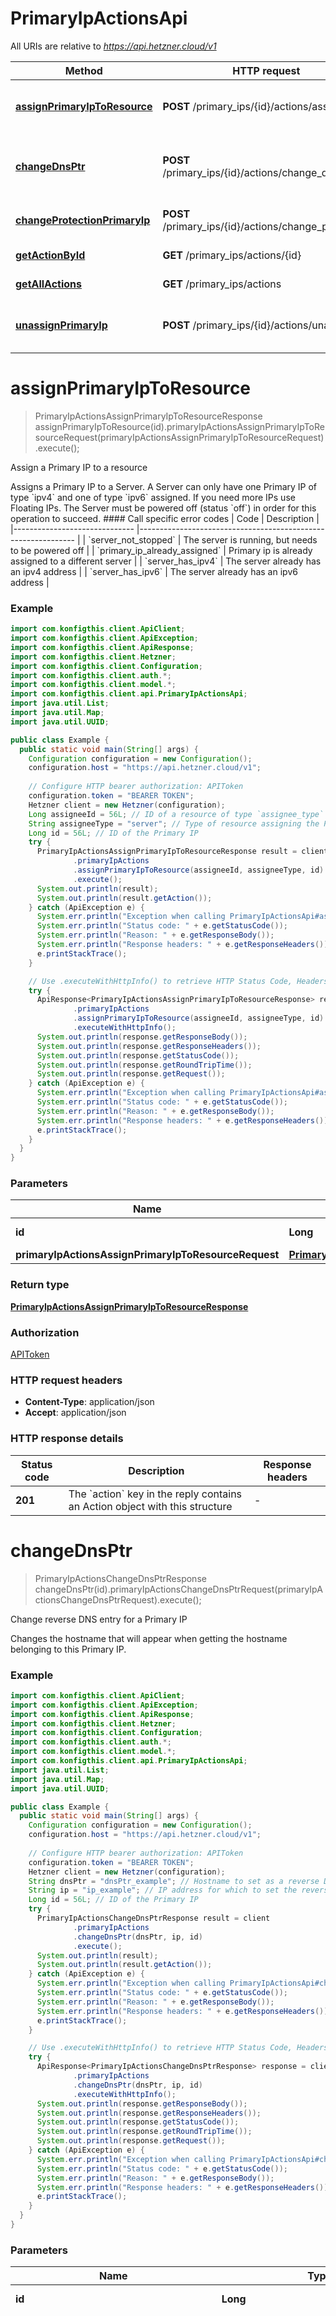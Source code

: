 # PrimaryIpActionsApi

All URIs are relative to *https://api.hetzner.cloud/v1*

| Method | HTTP request | Description |
|------------- | ------------- | -------------|
| [**assignPrimaryIpToResource**](PrimaryIpActionsApi.md#assignPrimaryIpToResource) | **POST** /primary_ips/{id}/actions/assign | Assign a Primary IP to a resource |
| [**changeDnsPtr**](PrimaryIpActionsApi.md#changeDnsPtr) | **POST** /primary_ips/{id}/actions/change_dns_ptr | Change reverse DNS entry for a Primary IP |
| [**changeProtectionPrimaryIp**](PrimaryIpActionsApi.md#changeProtectionPrimaryIp) | **POST** /primary_ips/{id}/actions/change_protection | Change Primary IP Protection |
| [**getActionById**](PrimaryIpActionsApi.md#getActionById) | **GET** /primary_ips/actions/{id} | Get an Action |
| [**getAllActions**](PrimaryIpActionsApi.md#getAllActions) | **GET** /primary_ips/actions | Get all Actions |
| [**unassignPrimaryIp**](PrimaryIpActionsApi.md#unassignPrimaryIp) | **POST** /primary_ips/{id}/actions/unassign | Unassign a Primary IP from a resource |


<a name="assignPrimaryIpToResource"></a>
# **assignPrimaryIpToResource**
> PrimaryIpActionsAssignPrimaryIpToResourceResponse assignPrimaryIpToResource(id).primaryIpActionsAssignPrimaryIpToResourceRequest(primaryIpActionsAssignPrimaryIpToResourceRequest).execute();

Assign a Primary IP to a resource

Assigns a Primary IP to a Server.  A Server can only have one Primary IP of type &#x60;ipv4&#x60; and one of type &#x60;ipv6&#x60; assigned. If you need more IPs use Floating IPs.  The Server must be powered off (status &#x60;off&#x60;) in order for this operation to succeed.  #### Call specific error codes  | Code                          | Description                                                   | |------------------------------ |-------------------------------------------------------------- | | &#x60;server_not_stopped&#x60;          | The server is running, but needs to be powered off            | | &#x60;primary_ip_already_assigned&#x60; | Primary ip is already assigned to a different server          | | &#x60;server_has_ipv4&#x60;             | The server already has an ipv4 address                        | | &#x60;server_has_ipv6&#x60;             | The server already has an ipv6 address                        | 

### Example
```java
import com.konfigthis.client.ApiClient;
import com.konfigthis.client.ApiException;
import com.konfigthis.client.ApiResponse;
import com.konfigthis.client.Hetzner;
import com.konfigthis.client.Configuration;
import com.konfigthis.client.auth.*;
import com.konfigthis.client.model.*;
import com.konfigthis.client.api.PrimaryIpActionsApi;
import java.util.List;
import java.util.Map;
import java.util.UUID;

public class Example {
  public static void main(String[] args) {
    Configuration configuration = new Configuration();
    configuration.host = "https://api.hetzner.cloud/v1";
    
    // Configure HTTP bearer authorization: APIToken
    configuration.token = "BEARER TOKEN";
    Hetzner client = new Hetzner(configuration);
    Long assigneeId = 56L; // ID of a resource of type `assignee_type`
    String assigneeType = "server"; // Type of resource assigning the Primary IP to
    Long id = 56L; // ID of the Primary IP
    try {
      PrimaryIpActionsAssignPrimaryIpToResourceResponse result = client
              .primaryIpActions
              .assignPrimaryIpToResource(assigneeId, assigneeType, id)
              .execute();
      System.out.println(result);
      System.out.println(result.getAction());
    } catch (ApiException e) {
      System.err.println("Exception when calling PrimaryIpActionsApi#assignPrimaryIpToResource");
      System.err.println("Status code: " + e.getStatusCode());
      System.err.println("Reason: " + e.getResponseBody());
      System.err.println("Response headers: " + e.getResponseHeaders());
      e.printStackTrace();
    }

    // Use .executeWithHttpInfo() to retrieve HTTP Status Code, Headers and Request
    try {
      ApiResponse<PrimaryIpActionsAssignPrimaryIpToResourceResponse> response = client
              .primaryIpActions
              .assignPrimaryIpToResource(assigneeId, assigneeType, id)
              .executeWithHttpInfo();
      System.out.println(response.getResponseBody());
      System.out.println(response.getResponseHeaders());
      System.out.println(response.getStatusCode());
      System.out.println(response.getRoundTripTime());
      System.out.println(response.getRequest());
    } catch (ApiException e) {
      System.err.println("Exception when calling PrimaryIpActionsApi#assignPrimaryIpToResource");
      System.err.println("Status code: " + e.getStatusCode());
      System.err.println("Reason: " + e.getResponseBody());
      System.err.println("Response headers: " + e.getResponseHeaders());
      e.printStackTrace();
    }
  }
}

```

### Parameters

| Name | Type | Description  | Notes |
|------------- | ------------- | ------------- | -------------|
| **id** | **Long**| ID of the Primary IP | |
| **primaryIpActionsAssignPrimaryIpToResourceRequest** | [**PrimaryIpActionsAssignPrimaryIpToResourceRequest**](PrimaryIpActionsAssignPrimaryIpToResourceRequest.md)|  | [optional] |

### Return type

[**PrimaryIpActionsAssignPrimaryIpToResourceResponse**](PrimaryIpActionsAssignPrimaryIpToResourceResponse.md)

### Authorization

[APIToken](../README.md#APIToken)

### HTTP request headers

 - **Content-Type**: application/json
 - **Accept**: application/json

### HTTP response details
| Status code | Description | Response headers |
|-------------|-------------|------------------|
| **201** | The &#x60;action&#x60; key in the reply contains an Action object with this structure |  -  |

<a name="changeDnsPtr"></a>
# **changeDnsPtr**
> PrimaryIpActionsChangeDnsPtrResponse changeDnsPtr(id).primaryIpActionsChangeDnsPtrRequest(primaryIpActionsChangeDnsPtrRequest).execute();

Change reverse DNS entry for a Primary IP

Changes the hostname that will appear when getting the hostname belonging to this Primary IP.

### Example
```java
import com.konfigthis.client.ApiClient;
import com.konfigthis.client.ApiException;
import com.konfigthis.client.ApiResponse;
import com.konfigthis.client.Hetzner;
import com.konfigthis.client.Configuration;
import com.konfigthis.client.auth.*;
import com.konfigthis.client.model.*;
import com.konfigthis.client.api.PrimaryIpActionsApi;
import java.util.List;
import java.util.Map;
import java.util.UUID;

public class Example {
  public static void main(String[] args) {
    Configuration configuration = new Configuration();
    configuration.host = "https://api.hetzner.cloud/v1";
    
    // Configure HTTP bearer authorization: APIToken
    configuration.token = "BEARER TOKEN";
    Hetzner client = new Hetzner(configuration);
    String dnsPtr = "dnsPtr_example"; // Hostname to set as a reverse DNS PTR entry, will reset to original default value if `null`
    String ip = "ip_example"; // IP address for which to set the reverse DNS entry
    Long id = 56L; // ID of the Primary IP
    try {
      PrimaryIpActionsChangeDnsPtrResponse result = client
              .primaryIpActions
              .changeDnsPtr(dnsPtr, ip, id)
              .execute();
      System.out.println(result);
      System.out.println(result.getAction());
    } catch (ApiException e) {
      System.err.println("Exception when calling PrimaryIpActionsApi#changeDnsPtr");
      System.err.println("Status code: " + e.getStatusCode());
      System.err.println("Reason: " + e.getResponseBody());
      System.err.println("Response headers: " + e.getResponseHeaders());
      e.printStackTrace();
    }

    // Use .executeWithHttpInfo() to retrieve HTTP Status Code, Headers and Request
    try {
      ApiResponse<PrimaryIpActionsChangeDnsPtrResponse> response = client
              .primaryIpActions
              .changeDnsPtr(dnsPtr, ip, id)
              .executeWithHttpInfo();
      System.out.println(response.getResponseBody());
      System.out.println(response.getResponseHeaders());
      System.out.println(response.getStatusCode());
      System.out.println(response.getRoundTripTime());
      System.out.println(response.getRequest());
    } catch (ApiException e) {
      System.err.println("Exception when calling PrimaryIpActionsApi#changeDnsPtr");
      System.err.println("Status code: " + e.getStatusCode());
      System.err.println("Reason: " + e.getResponseBody());
      System.err.println("Response headers: " + e.getResponseHeaders());
      e.printStackTrace();
    }
  }
}

```

### Parameters

| Name | Type | Description  | Notes |
|------------- | ------------- | ------------- | -------------|
| **id** | **Long**| ID of the Primary IP | |
| **primaryIpActionsChangeDnsPtrRequest** | [**PrimaryIpActionsChangeDnsPtrRequest**](PrimaryIpActionsChangeDnsPtrRequest.md)| Select the IP address for which to change the DNS entry by passing &#x60;ip&#x60;. For a Primary IP of type &#x60;ipv4&#x60; this must exactly match the IP address of the Primary IP. For a Primary IP of type &#x60;ipv6&#x60; this must be a single IP within the IPv6 /64 range that belongs to this Primary IP. You can add up to 100 IPv6 reverse DNS entries.  The target hostname is set by passing &#x60;dns_ptr&#x60;.  | [optional] |

### Return type

[**PrimaryIpActionsChangeDnsPtrResponse**](PrimaryIpActionsChangeDnsPtrResponse.md)

### Authorization

[APIToken](../README.md#APIToken)

### HTTP request headers

 - **Content-Type**: application/json
 - **Accept**: application/json

### HTTP response details
| Status code | Description | Response headers |
|-------------|-------------|------------------|
| **201** | The &#x60;action&#x60; key contains the &#x60;change_dns_ptr&#x60; Action |  -  |

<a name="changeProtectionPrimaryIp"></a>
# **changeProtectionPrimaryIp**
> PrimaryIpActionsChangeProtectionPrimaryIpResponse changeProtectionPrimaryIp(id).primaryIpActionsChangeProtectionPrimaryIpRequest(primaryIpActionsChangeProtectionPrimaryIpRequest).execute();

Change Primary IP Protection

Changes the protection configuration of a Primary IP.  A Primary IP can only be delete protected if its &#x60;auto_delete&#x60; property is set to &#x60;false&#x60;. 

### Example
```java
import com.konfigthis.client.ApiClient;
import com.konfigthis.client.ApiException;
import com.konfigthis.client.ApiResponse;
import com.konfigthis.client.Hetzner;
import com.konfigthis.client.Configuration;
import com.konfigthis.client.auth.*;
import com.konfigthis.client.model.*;
import com.konfigthis.client.api.PrimaryIpActionsApi;
import java.util.List;
import java.util.Map;
import java.util.UUID;

public class Example {
  public static void main(String[] args) {
    Configuration configuration = new Configuration();
    configuration.host = "https://api.hetzner.cloud/v1";
    
    // Configure HTTP bearer authorization: APIToken
    configuration.token = "BEARER TOKEN";
    Hetzner client = new Hetzner(configuration);
    Long id = 56L; // ID of the Primary IP
    Boolean delete = true; // If true, prevents the Primary IP from being deleted
    try {
      PrimaryIpActionsChangeProtectionPrimaryIpResponse result = client
              .primaryIpActions
              .changeProtectionPrimaryIp(id)
              .delete(delete)
              .execute();
      System.out.println(result);
      System.out.println(result.getAction());
    } catch (ApiException e) {
      System.err.println("Exception when calling PrimaryIpActionsApi#changeProtectionPrimaryIp");
      System.err.println("Status code: " + e.getStatusCode());
      System.err.println("Reason: " + e.getResponseBody());
      System.err.println("Response headers: " + e.getResponseHeaders());
      e.printStackTrace();
    }

    // Use .executeWithHttpInfo() to retrieve HTTP Status Code, Headers and Request
    try {
      ApiResponse<PrimaryIpActionsChangeProtectionPrimaryIpResponse> response = client
              .primaryIpActions
              .changeProtectionPrimaryIp(id)
              .delete(delete)
              .executeWithHttpInfo();
      System.out.println(response.getResponseBody());
      System.out.println(response.getResponseHeaders());
      System.out.println(response.getStatusCode());
      System.out.println(response.getRoundTripTime());
      System.out.println(response.getRequest());
    } catch (ApiException e) {
      System.err.println("Exception when calling PrimaryIpActionsApi#changeProtectionPrimaryIp");
      System.err.println("Status code: " + e.getStatusCode());
      System.err.println("Reason: " + e.getResponseBody());
      System.err.println("Response headers: " + e.getResponseHeaders());
      e.printStackTrace();
    }
  }
}

```

### Parameters

| Name | Type | Description  | Notes |
|------------- | ------------- | ------------- | -------------|
| **id** | **Long**| ID of the Primary IP | |
| **primaryIpActionsChangeProtectionPrimaryIpRequest** | [**PrimaryIpActionsChangeProtectionPrimaryIpRequest**](PrimaryIpActionsChangeProtectionPrimaryIpRequest.md)|  | [optional] |

### Return type

[**PrimaryIpActionsChangeProtectionPrimaryIpResponse**](PrimaryIpActionsChangeProtectionPrimaryIpResponse.md)

### Authorization

[APIToken](../README.md#APIToken)

### HTTP request headers

 - **Content-Type**: application/json
 - **Accept**: application/json

### HTTP response details
| Status code | Description | Response headers |
|-------------|-------------|------------------|
| **201** | The &#x60;action&#x60; key contains the &#x60;change_protection&#x60; Action |  -  |

<a name="getActionById"></a>
# **getActionById**
> PrimaryIpActionsGetActionByIdResponse getActionById(id).execute();

Get an Action

Returns a specific Action object.

### Example
```java
import com.konfigthis.client.ApiClient;
import com.konfigthis.client.ApiException;
import com.konfigthis.client.ApiResponse;
import com.konfigthis.client.Hetzner;
import com.konfigthis.client.Configuration;
import com.konfigthis.client.auth.*;
import com.konfigthis.client.model.*;
import com.konfigthis.client.api.PrimaryIpActionsApi;
import java.util.List;
import java.util.Map;
import java.util.UUID;

public class Example {
  public static void main(String[] args) {
    Configuration configuration = new Configuration();
    configuration.host = "https://api.hetzner.cloud/v1";
    
    // Configure HTTP bearer authorization: APIToken
    configuration.token = "BEARER TOKEN";
    Hetzner client = new Hetzner(configuration);
    Long id = 42L; // ID of the Action.
    try {
      PrimaryIpActionsGetActionByIdResponse result = client
              .primaryIpActions
              .getActionById(id)
              .execute();
      System.out.println(result);
      System.out.println(result.getAction());
    } catch (ApiException e) {
      System.err.println("Exception when calling PrimaryIpActionsApi#getActionById");
      System.err.println("Status code: " + e.getStatusCode());
      System.err.println("Reason: " + e.getResponseBody());
      System.err.println("Response headers: " + e.getResponseHeaders());
      e.printStackTrace();
    }

    // Use .executeWithHttpInfo() to retrieve HTTP Status Code, Headers and Request
    try {
      ApiResponse<PrimaryIpActionsGetActionByIdResponse> response = client
              .primaryIpActions
              .getActionById(id)
              .executeWithHttpInfo();
      System.out.println(response.getResponseBody());
      System.out.println(response.getResponseHeaders());
      System.out.println(response.getStatusCode());
      System.out.println(response.getRoundTripTime());
      System.out.println(response.getRequest());
    } catch (ApiException e) {
      System.err.println("Exception when calling PrimaryIpActionsApi#getActionById");
      System.err.println("Status code: " + e.getStatusCode());
      System.err.println("Reason: " + e.getResponseBody());
      System.err.println("Response headers: " + e.getResponseHeaders());
      e.printStackTrace();
    }
  }
}

```

### Parameters

| Name | Type | Description  | Notes |
|------------- | ------------- | ------------- | -------------|
| **id** | **Long**| ID of the Action. | |

### Return type

[**PrimaryIpActionsGetActionByIdResponse**](PrimaryIpActionsGetActionByIdResponse.md)

### Authorization

[APIToken](../README.md#APIToken)

### HTTP request headers

 - **Content-Type**: Not defined
 - **Accept**: application/json

### HTTP response details
| Status code | Description | Response headers |
|-------------|-------------|------------------|
| **200** | The &#x60;action&#x60; key in the reply has this structure |  -  |

<a name="getAllActions"></a>
# **getAllActions**
> PrimaryIpActionsGetAllActionsResponse getAllActions().id(id).sort(sort).status(status).page(page).perPage(perPage).execute();

Get all Actions

Returns all Action objects. You can &#x60;sort&#x60; the results by using the sort URI parameter, and filter them with the &#x60;status&#x60; and &#x60;id&#x60; parameter.

### Example
```java
import com.konfigthis.client.ApiClient;
import com.konfigthis.client.ApiException;
import com.konfigthis.client.ApiResponse;
import com.konfigthis.client.Hetzner;
import com.konfigthis.client.Configuration;
import com.konfigthis.client.auth.*;
import com.konfigthis.client.model.*;
import com.konfigthis.client.api.PrimaryIpActionsApi;
import java.util.List;
import java.util.Map;
import java.util.UUID;

public class Example {
  public static void main(String[] args) {
    Configuration configuration = new Configuration();
    configuration.host = "https://api.hetzner.cloud/v1";
    
    // Configure HTTP bearer authorization: APIToken
    configuration.token = "BEARER TOKEN";
    Hetzner client = new Hetzner(configuration);
    Long id = 42L; // Filter the actions by ID. Can be used multiple times. The response will only contain actions matching the specified IDs. 
    String sort = "id"; // Sort actions by field and direction. Can be used multiple times. For more information, see \"[Sorting](https://docs.hetzner.cloud)\". 
    String status = "running"; // Filter the actions by status. Can be used multiple times. The response will only contain actions matching the specified statuses. 
    Long page = 1L; // Page number to return. For more information, see \"[Pagination](https://docs.hetzner.cloud)\".
    Long perPage = 25L; // Maximum number of entries returned per page. For more information, see \"[Pagination](https://docs.hetzner.cloud)\".
    try {
      PrimaryIpActionsGetAllActionsResponse result = client
              .primaryIpActions
              .getAllActions()
              .id(id)
              .sort(sort)
              .status(status)
              .page(page)
              .perPage(perPage)
              .execute();
      System.out.println(result);
      System.out.println(result.getActions());
      System.out.println(result.getMeta());
    } catch (ApiException e) {
      System.err.println("Exception when calling PrimaryIpActionsApi#getAllActions");
      System.err.println("Status code: " + e.getStatusCode());
      System.err.println("Reason: " + e.getResponseBody());
      System.err.println("Response headers: " + e.getResponseHeaders());
      e.printStackTrace();
    }

    // Use .executeWithHttpInfo() to retrieve HTTP Status Code, Headers and Request
    try {
      ApiResponse<PrimaryIpActionsGetAllActionsResponse> response = client
              .primaryIpActions
              .getAllActions()
              .id(id)
              .sort(sort)
              .status(status)
              .page(page)
              .perPage(perPage)
              .executeWithHttpInfo();
      System.out.println(response.getResponseBody());
      System.out.println(response.getResponseHeaders());
      System.out.println(response.getStatusCode());
      System.out.println(response.getRoundTripTime());
      System.out.println(response.getRequest());
    } catch (ApiException e) {
      System.err.println("Exception when calling PrimaryIpActionsApi#getAllActions");
      System.err.println("Status code: " + e.getStatusCode());
      System.err.println("Reason: " + e.getResponseBody());
      System.err.println("Response headers: " + e.getResponseHeaders());
      e.printStackTrace();
    }
  }
}

```

### Parameters

| Name | Type | Description  | Notes |
|------------- | ------------- | ------------- | -------------|
| **id** | **Long**| Filter the actions by ID. Can be used multiple times. The response will only contain actions matching the specified IDs.  | [optional] |
| **sort** | **String**| Sort actions by field and direction. Can be used multiple times. For more information, see \&quot;[Sorting](https://docs.hetzner.cloud)\&quot;.  | [optional] [enum: id, id:asc, id:desc, command, command:asc, command:desc, status, status:asc, status:desc, started, started:asc, started:desc, finished, finished:asc, finished:desc] |
| **status** | **String**| Filter the actions by status. Can be used multiple times. The response will only contain actions matching the specified statuses.  | [optional] [enum: running, success, error] |
| **page** | **Long**| Page number to return. For more information, see \&quot;[Pagination](https://docs.hetzner.cloud)\&quot;. | [optional] [default to 1] |
| **perPage** | **Long**| Maximum number of entries returned per page. For more information, see \&quot;[Pagination](https://docs.hetzner.cloud)\&quot;. | [optional] [default to 25] |

### Return type

[**PrimaryIpActionsGetAllActionsResponse**](PrimaryIpActionsGetAllActionsResponse.md)

### Authorization

[APIToken](../README.md#APIToken)

### HTTP request headers

 - **Content-Type**: Not defined
 - **Accept**: application/json

### HTTP response details
| Status code | Description | Response headers |
|-------------|-------------|------------------|
| **200** | The &#x60;actions&#x60; key contains a list of Actions |  -  |

<a name="unassignPrimaryIp"></a>
# **unassignPrimaryIp**
> PrimaryIpActionsUnassignPrimaryIpResponse unassignPrimaryIp(id).execute();

Unassign a Primary IP from a resource

Unassigns a Primary IP from a Server.  The Server must be powered off (status &#x60;off&#x60;) in order for this operation to succeed.  Note that only Servers that have at least one network interface (public or private) attached can be powered on.  #### Call specific error codes  | Code                              | Description                                                   | |---------------------------------- |-------------------------------------------------------------- | | &#x60;server_not_stopped&#x60;              | The server is running, but needs to be powered off            | | &#x60;server_is_load_balancer_target&#x60;  | The server ipv4 address is a loadbalancer target              | 

### Example
```java
import com.konfigthis.client.ApiClient;
import com.konfigthis.client.ApiException;
import com.konfigthis.client.ApiResponse;
import com.konfigthis.client.Hetzner;
import com.konfigthis.client.Configuration;
import com.konfigthis.client.auth.*;
import com.konfigthis.client.model.*;
import com.konfigthis.client.api.PrimaryIpActionsApi;
import java.util.List;
import java.util.Map;
import java.util.UUID;

public class Example {
  public static void main(String[] args) {
    Configuration configuration = new Configuration();
    configuration.host = "https://api.hetzner.cloud/v1";
    
    // Configure HTTP bearer authorization: APIToken
    configuration.token = "BEARER TOKEN";
    Hetzner client = new Hetzner(configuration);
    Long id = 56L; // ID of the Primary IP
    try {
      PrimaryIpActionsUnassignPrimaryIpResponse result = client
              .primaryIpActions
              .unassignPrimaryIp(id)
              .execute();
      System.out.println(result);
      System.out.println(result.getAction());
    } catch (ApiException e) {
      System.err.println("Exception when calling PrimaryIpActionsApi#unassignPrimaryIp");
      System.err.println("Status code: " + e.getStatusCode());
      System.err.println("Reason: " + e.getResponseBody());
      System.err.println("Response headers: " + e.getResponseHeaders());
      e.printStackTrace();
    }

    // Use .executeWithHttpInfo() to retrieve HTTP Status Code, Headers and Request
    try {
      ApiResponse<PrimaryIpActionsUnassignPrimaryIpResponse> response = client
              .primaryIpActions
              .unassignPrimaryIp(id)
              .executeWithHttpInfo();
      System.out.println(response.getResponseBody());
      System.out.println(response.getResponseHeaders());
      System.out.println(response.getStatusCode());
      System.out.println(response.getRoundTripTime());
      System.out.println(response.getRequest());
    } catch (ApiException e) {
      System.err.println("Exception when calling PrimaryIpActionsApi#unassignPrimaryIp");
      System.err.println("Status code: " + e.getStatusCode());
      System.err.println("Reason: " + e.getResponseBody());
      System.err.println("Response headers: " + e.getResponseHeaders());
      e.printStackTrace();
    }
  }
}

```

### Parameters

| Name | Type | Description  | Notes |
|------------- | ------------- | ------------- | -------------|
| **id** | **Long**| ID of the Primary IP | |

### Return type

[**PrimaryIpActionsUnassignPrimaryIpResponse**](PrimaryIpActionsUnassignPrimaryIpResponse.md)

### Authorization

[APIToken](../README.md#APIToken)

### HTTP request headers

 - **Content-Type**: Not defined
 - **Accept**: application/json

### HTTP response details
| Status code | Description | Response headers |
|-------------|-------------|------------------|
| **201** | The &#x60;action&#x60; key in the reply contains an Action object with this structure |  -  |

